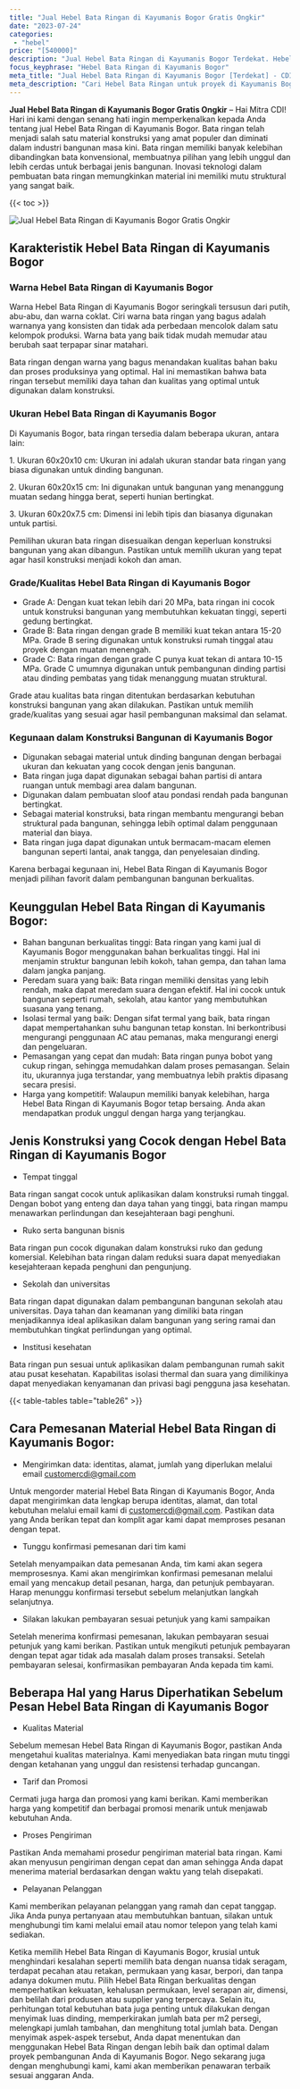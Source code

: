 ```yaml
---
title: "Jual Hebel Bata Ringan di Kayumanis Bogor Gratis Ongkir"
date: "2023-07-24"
categories:
 - "hebel"
price: "[540000]"
description: "Jual Hebel Bata Ringan di Kayumanis Bogor Terdekat. Hebel Bata Ringan ini sering digunakan dalam proyek pembangunan sebagai bahan bangunan dinding yang kuat dan awet. Hubungi kami untuk informasi lebih lanjut."
focus_keyphrase: "Hebel Bata Ringan di Kayumanis Bogor"
meta_title: "Jual Hebel Bata Ringan di Kayumanis Bogor [Terdekat] - CDI"
meta_description: "Cari Hebel Bata Ringan untuk proyek di Kayumanis Bogor? Kami menawarkan Hebel Bata Ringan berkualitas untuk bahan bangunan dinding. Dapatkan penawaran terbaik sekarang."
---
```


**Jual Hebel Bata Ringan di Kayumanis Bogor Gratis Ongkir** – Hai Mitra CDI! Hari ini kami dengan senang hati ingin memperkenalkan kepada Anda tentang jual Hebel Bata Ringan di Kayumanis Bogor. Bata ringan telah menjadi salah satu material konstruksi yang amat populer dan diminati dalam industri bangunan masa kini. Bata ringan memiliki banyak kelebihan dibandingkan bata konvensional, membuatnya pilihan yang lebih unggul dan lebih cerdas untuk berbagai jenis bangunan. Inovasi teknologi dalam pembuatan bata ringan memungkinkan material ini memiliki mutu struktural yang sangat baik.

{{< toc >}}

![Jual Hebel Bata Ringan di Kayumanis Bogor Gratis Ongkir](/images/hebel/hebel-bataringan-16.jpg)

## Karakteristik Hebel Bata Ringan di Kayumanis Bogor

### Warna Hebel Bata Ringan di Kayumanis Bogor

Warna Hebel Bata Ringan di Kayumanis Bogor seringkali tersusun dari putih, abu-abu, dan warna coklat. Ciri warna bata ringan yang bagus adalah warnanya yang konsisten dan tidak ada perbedaan mencolok dalam satu kelompok produksi. Warna bata yang baik tidak mudah memudar atau berubah saat terpapar sinar matahari.

Bata ringan dengan warna yang bagus menandakan kualitas bahan baku dan proses produksinya yang optimal. Hal ini memastikan bahwa bata ringan tersebut memiliki daya tahan dan kualitas yang optimal untuk digunakan dalam konstruksi.

### Ukuran Hebel Bata Ringan di Kayumanis Bogor

Di Kayumanis Bogor, bata ringan tersedia dalam beberapa ukuran, antara lain:

1\. Ukuran 60x20x10 cm: Ukuran ini adalah ukuran standar bata ringan yang biasa digunakan untuk dinding bangunan.

2\. Ukuran 60x20x15 cm: Ini digunakan untuk bangunan yang menanggung muatan sedang hingga berat, seperti hunian bertingkat.

3\. Ukuran 60x20x7.5 cm: Dimensi ini lebih tipis dan biasanya digunakan untuk partisi.

Pemilihan ukuran bata ringan disesuaikan dengan keperluan konstruksi bangunan yang akan dibangun. Pastikan untuk memilih ukuran yang tepat agar hasil konstruksi menjadi kokoh dan aman.

### Grade/Kualitas Hebel Bata Ringan di Kayumanis Bogor

*   Grade A: Dengan kuat tekan lebih dari 20 MPa, bata ringan ini cocok untuk konstruksi bangunan yang membutuhkan kekuatan tinggi, seperti gedung bertingkat.
*   Grade B: Bata ringan dengan grade B memiliki kuat tekan antara 15-20 MPa. Grade B sering digunakan untuk konstruksi rumah tinggal atau proyek dengan muatan menengah.
*   Grade C: Bata ringan dengan grade C punya kuat tekan di antara 10-15 MPa. Grade C umumnya digunakan untuk pembangunan dinding partisi atau dinding pembatas yang tidak menanggung muatan struktural.

Grade atau kualitas bata ringan ditentukan berdasarkan kebutuhan konstruksi bangunan yang akan dilakukan. Pastikan untuk memilih grade/kualitas yang sesuai agar hasil pembangunan maksimal dan selamat.

### Kegunaan dalam Konstruksi Bangunan di Kayumanis Bogor

*   Digunakan sebagai material untuk dinding bangunan dengan berbagai ukuran dan kekuatan yang cocok dengan jenis bangunan.
*   Bata ringan juga dapat digunakan sebagai bahan partisi di antara ruangan untuk membagi area dalam bangunan.
*   Digunakan dalam pembuatan sloof atau pondasi rendah pada bangunan bertingkat.
*   Sebagai material konstruksi, bata ringan membantu mengurangi beban struktural pada bangunan, sehingga lebih optimal dalam penggunaan material dan biaya.
*   Bata ringan juga dapat digunakan untuk bermacam-macam elemen bangunan seperti lantai, anak tangga, dan penyelesaian dinding.

Karena berbagai kegunaan ini, Hebel Bata Ringan di Kayumanis Bogor menjadi pilihan favorit dalam pembangunan bangunan berkualitas.

## Keunggulan Hebel Bata Ringan di Kayumanis Bogor:

*   Bahan bangunan berkualitas tinggi: Bata ringan yang kami jual di Kayumanis Bogor menggunakan bahan berkualitas tinggi. Hal ini menjamin struktur bangunan lebih kokoh, tahan gempa, dan tahan lama dalam jangka panjang.
*   Peredam suara yang baik: Bata ringan memiliki densitas yang lebih rendah, maka dapat meredam suara dengan efektif. Hal ini cocok untuk bangunan seperti rumah, sekolah, atau kantor yang membutuhkan suasana yang tenang.
*   Isolasi termal yang baik: Dengan sifat termal yang baik, bata ringan dapat mempertahankan suhu bangunan tetap konstan. Ini berkontribusi mengurangi penggunaan AC atau pemanas, maka mengurangi energi dan pengeluaran.
*   Pemasangan yang cepat dan mudah: Bata ringan punya bobot yang cukup ringan, sehingga memudahkan dalam proses pemasangan. Selain itu, ukurannya juga terstandar, yang membuatnya lebih praktis dipasang secara presisi.
*   Harga yang kompetitif: Walaupun memiliki banyak kelebihan, harga Hebel Bata Ringan di Kayumanis Bogor tetap bersaing. Anda akan mendapatkan produk unggul dengan harga yang terjangkau.

## Jenis Konstruksi yang Cocok dengan Hebel Bata Ringan di Kayumanis Bogor

*   Tempat tinggal

Bata ringan sangat cocok untuk aplikasikan dalam konstruksi rumah tinggal. Dengan bobot yang enteng dan daya tahan yang tinggi, bata ringan mampu menawarkan perlindungan dan kesejahteraan bagi penghuni.
*   Ruko serta bangunan bisnis

Bata ringan pun cocok digunakan dalam konstruksi ruko dan gedung komersial. Kelebihan bata ringan dalam reduksi suara dapat menyediakan kesejahteraan kepada penghuni dan pengunjung.
*   Sekolah dan universitas

Bata ringan dapat digunakan dalam pembangunan bangunan sekolah atau universitas. Daya tahan dan keamanan yang dimiliki bata ringan menjadikannya ideal aplikasikan dalam bangunan yang sering ramai dan membutuhkan tingkat perlindungan yang optimal.
*   Institusi kesehatan

Bata ringan pun sesuai untuk aplikasikan dalam pembangunan rumah sakit atau pusat kesehatan. Kapabilitas isolasi thermal dan suara yang dimilikinya dapat menyediakan kenyamanan dan privasi bagi pengguna jasa kesehatan.

{{< table-tables table="table26" >}}

## Cara Pemesanan Material Hebel Bata Ringan di Kayumanis Bogor:

*   Mengirimkan data: identitas, alamat, jumlah yang diperlukan melalui email customercdi@gmail.com

Untuk mengorder material Hebel Bata Ringan di Kayumanis Bogor, Anda dapat mengirimkan data lengkap berupa identitas, alamat, dan total kebutuhan melalui email kami di customercdi@gmail.com. Pastikan data yang Anda berikan tepat dan komplit agar kami dapat memproses pesanan dengan tepat.
*   Tunggu konfirmasi pemesanan dari tim kami

Setelah menyampaikan data pemesanan Anda, tim kami akan segera memprosesnya. Kami akan mengirimkan konfirmasi pemesanan melalui email yang mencakup detail pesanan, harga, dan petunjuk pembayaran. Harap menunggu konfirmasi tersebut sebelum melanjutkan langkah selanjutnya.
*   Silakan lakukan pembayaran sesuai petunjuk yang kami sampaikan

Setelah menerima konfirmasi pemesanan, lakukan pembayaran sesuai petunjuk yang kami berikan. Pastikan untuk mengikuti petunjuk pembayaran dengan tepat agar tidak ada masalah dalam proses transaksi. Setelah pembayaran selesai, konfirmasikan pembayaran Anda kepada tim kami.

## Beberapa Hal yang Harus Diperhatikan Sebelum Pesan Hebel Bata Ringan di Kayumanis Bogor

*   Kualitas Material

Sebelum memesan Hebel Bata Ringan di Kayumanis Bogor, pastikan Anda mengetahui kualitas materialnya. Kami menyediakan bata ringan mutu tinggi dengan ketahanan yang unggul dan resistensi terhadap guncangan.
*   Tarif dan Promosi

Cermati juga harga dan promosi yang kami berikan. Kami memberikan harga yang kompetitif dan berbagai promosi menarik untuk menjawab kebutuhan Anda.
*   Proses Pengiriman

Pastikan Anda memahami prosedur pengiriman material bata ringan. Kami akan menyusun pengiriman dengan cepat dan aman sehingga Anda dapat menerima material berdasarkan dengan waktu yang telah disepakati.
*   Pelayanan Pelanggan

Kami memberikan pelayanan pelanggan yang ramah dan cepat tanggap. Jika Anda punya pertanyaan atau membutuhkan bantuan, silakan untuk menghubungi tim kami melalui email atau nomor telepon yang telah kami sediakan.

Ketika memilih Hebel Bata Ringan di Kayumanis Bogor, krusial untuk menghindari kesalahan seperti memilih bata dengan nuansa tidak seragam, terdapat pecahan atau retakan, permukaan yang kasar, berpori, dan tanpa adanya dokumen mutu. Pilih Hebel Bata Ringan berkualitas dengan memperhatikan kekuatan, kehalusan permukaan, level serapan air, dimensi, dan belilah dari produsen atau supplier yang terpercaya. Selain itu, perhitungan total kebutuhan bata juga penting untuk dilakukan dengan menyimak luas dinding, memperkirakan jumlah bata per m2 persegi, melengkapi jumlah tambahan, dan menghitung total jumlah bata. Dengan menyimak aspek-aspek tersebut, Anda dapat menentukan dan menggunakan Hebel Bata Ringan dengan lebih baik dan optimal dalam proyek pembangunan Anda di Kayumanis Bogor. Nego sekarang juga dengan menghubungi kami, kami akan memberikan penawaran terbaik sesuai anggaran Anda.